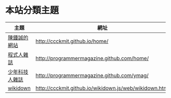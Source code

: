# 本站分類主題

| 主題 | 網址 |
|-------|--------|
| [陳鍾誠的網站](../ccc/home.html) |  <http://ccckmit.github.io/home/>  |
| [程式人雜誌](../pmag/home.html) | <http://programmermagazine.github.com/home/> |
| [少年科技人雜誌](../ymag/home.html) | <http://programmermagazine.github.com/ymag/> |
| [wikidown](../wikidown/home.html) | <http://ccckmit.github.io/wikidown.js/web/wikidown.html> |

